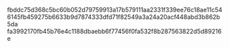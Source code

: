 fbddc75d368c5bc60b052d79759913a17b579111aa2331f339ee76c18ae11c54
6145fb459275b6633b9d7874333dfd71f82549a3a24a20acf448abd3b862b5da
fa3992170fb45b76e4c1188dbaebb6f77456f0fa532f8b287563822d5d89216e

